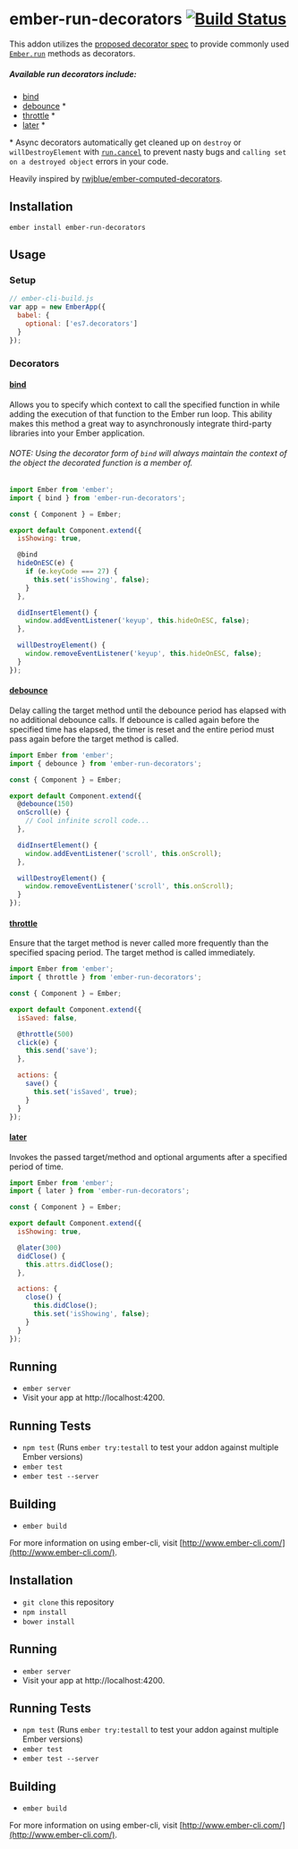 # ember-run-decorators [![Build Status](https://travis-ci.org/zacharygolba/ember-run-decorators.svg?branch=master)](https://travis-ci.org/zacharygolba/ember-run-decorators)

This addon utilizes the [proposed decorator spec](https://github.com/wycats/javascript-decorators)
to provide commonly used [`Ember.run`](http://emberjs.com/api/classes/Ember.run.html) methods as decorators.


##### Available run decorators include:
- [bind](#bind)
- [debounce](#debounce) *
- [throttle](#throttle) *
- [later](#later) *

\* Async decorators automatically get cleaned up on `destroy` or `willDestroyElement` with [`run.cancel`](http://emberjs.com/api/classes/Ember.run.html#method_cancel) to prevent nasty bugs and `calling set on a destroyed object` errors in your code.


Heavily inspired by [rwjblue/ember-computed-decorators](https://github.com/rwjblue/ember-computed-decorators).

## Installation

`ember install ember-run-decorators`

## Usage

### Setup

```javascript
// ember-cli-build.js
var app = new EmberApp({
  babel: {
    optional: ['es7.decorators']
  }
});
```


### Decorators

#### [bind](http://emberjs.com/api/classes/Ember.run.html#method_bind)

Allows you to specify which context to call the specified function in while adding the execution of that function to the Ember run loop. This ability makes this method a great way to asynchronously integrate third-party libraries into your Ember application.

###### NOTE: Using the decorator form of `bind` will always maintain the context of the object the decorated function is a member of.

```javascript
import Ember from 'ember';
import { bind } from 'ember-run-decorators';

const { Component } = Ember;

export default Component.extend({
  isShowing: true,

  @bind
  hideOnESC(e) {
    if (e.keyCode === 27) {
      this.set('isShowing', false);
    }
  },

  didInsertElement() {
    window.addEventListener('keyup', this.hideOnESC, false);
  },

  willDestroyElement() {
    window.removeEventListener('keyup', this.hideOnESC, false);
  }
});
```


#### [debounce](http://emberjs.com/api/classes/Ember.run.html#method_debounce)

Delay calling the target method until the debounce period has elapsed with no additional debounce calls. If debounce is called again before the specified time has elapsed, the timer is reset and the entire period must pass again before the target method is called.

```javascript
import Ember from 'ember';
import { debounce } from 'ember-run-decorators';

const { Component } = Ember;

export default Component.extend({
  @debounce(150)
  onScroll(e) {
    // Cool infinite scroll code...
  },

  didInsertElement() {
    window.addEventListener('scroll', this.onScroll);
  },

  willDestroyElement() {
    window.removeEventListener('scroll', this.onScroll);
  }
});
```


#### [throttle](http://emberjs.com/api/classes/Ember.run.html#method_throttle)

Ensure that the target method is never called more frequently than the specified spacing period. The target method is called immediately.

```javascript
import Ember from 'ember';
import { throttle } from 'ember-run-decorators';

const { Component } = Ember;

export default Component.extend({
  isSaved: false,

  @throttle(500)
  click(e) {
    this.send('save');
  },

  actions: {
    save() {
      this.set('isSaved', true);
    }
  }
});
```


#### [later](http://emberjs.com/api/classes/Ember.run.html#method_later)

Invokes the passed target/method and optional arguments after a specified period of time.

```javascript
import Ember from 'ember';
import { later } from 'ember-run-decorators';

const { Component } = Ember;

export default Component.extend({
  isShowing: true,

  @later(300)
  didClose() {
    this.attrs.didClose();
  },

  actions: {
    close() {
      this.didClose();
      this.set('isShowing', false);
    }
  }
});
```


## Running

* `ember server`
* Visit your app at http://localhost:4200.

## Running Tests

* `npm test` (Runs `ember try:testall` to test your addon against multiple Ember versions)
* `ember test`
* `ember test --server`

## Building

* `ember build`

For more information on using ember-cli, visit [http://www.ember-cli.com/](http://www.ember-cli.com/).


## Installation

* `git clone` this repository
* `npm install`
* `bower install`

## Running

* `ember server`
* Visit your app at http://localhost:4200.

## Running Tests

* `npm test` (Runs `ember try:testall` to test your addon against multiple Ember versions)
* `ember test`
* `ember test --server`

## Building

* `ember build`

For more information on using ember-cli, visit [http://www.ember-cli.com/](http://www.ember-cli.com/).
